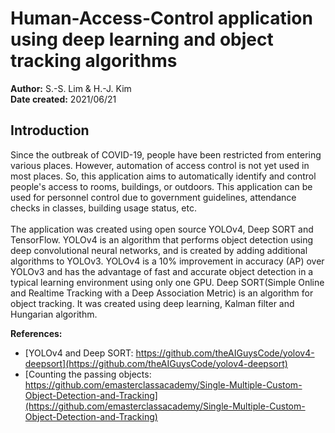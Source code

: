 # Human-Access-Control application using deep learning and object tracking algorithms
**Author:** S.-S. Lim & H.-J. Kim<br>
**Date created:** 2021/06/21<br>

## Introduction
Since the outbreak of COVID-19, people have been restricted from entering various places. However, automation of access control is not yet used in most places.
So, this application aims to automatically identify and control people's access to rooms, buildings, or outdoors.
This application can be used for personnel control due to government guidelines, attendance checks in classes, building usage status, etc.<br><br>
The application was created using open source YOLOv4, Deep SORT and TensorFlow.
YOLOv4 is an algorithm that performs object detection using deep convolutional neural networks, and is created by adding additional algorithms to YOLOv3.
YOLOv4 is a 10% improvement in accuracy (AP) over YOLOv3 and has the advantage of fast and accurate object detection in a typical learning environment using only one GPU.
Deep SORT(Simple Online and Realtime Tracking with a Deep Association Metric) is an algorithm for object tracking.
It was created using deep learning, Kalman filter and Hungarian algorithm.<br>

**References:**
  * [YOLOv4 and Deep SORT: https://github.com/theAIGuysCode/yolov4-deepsort](https://github.com/theAIGuysCode/yolov4-deepsort)
  * [Counting the passing objects: https://github.com/emasterclassacademy/Single-Multiple-Custom-Object-Detection-and-Tracking](https://github.com/emasterclassacademy/Single-Multiple-Custom-Object-Detection-and-Tracking)

